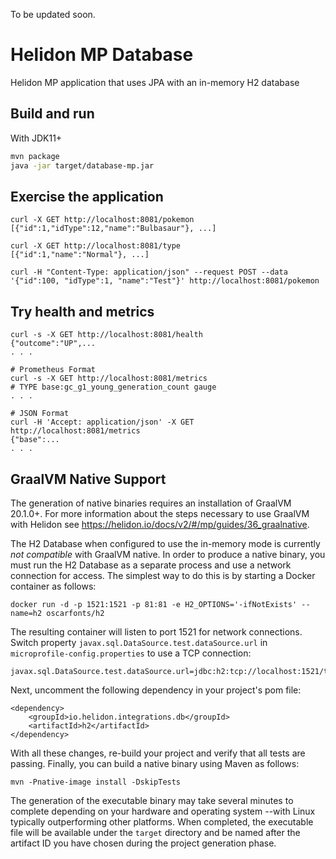To be updated soon.

# Helidon MP Database

Helidon MP application that uses JPA with an in-memory H2 database

## Build and run

With JDK11+
```bash
mvn package
java -jar target/database-mp.jar
```

## Exercise the application

```
curl -X GET http://localhost:8081/pokemon
[{"id":1,"idType":12,"name":"Bulbasaur"}, ...]

curl -X GET http://localhost:8081/type
[{"id":1,"name":"Normal"}, ...]

curl -H "Content-Type: application/json" --request POST --data '{"id":100, "idType":1, "name":"Test"}' http://localhost:8081/pokemon
```

## Try health and metrics

```
curl -s -X GET http://localhost:8081/health
{"outcome":"UP",...
. . .

# Prometheus Format
curl -s -X GET http://localhost:8081/metrics
# TYPE base:gc_g1_young_generation_count gauge
. . .

# JSON Format
curl -H 'Accept: application/json' -X GET http://localhost:8081/metrics
{"base":...
. . .
```

## GraalVM Native Support

The generation of native binaries requires an installation of GraalVM 20.1.0+. For more
information about the steps necessary to use GraalVM with Helidon
see https://helidon.io/docs/v2/#/mp/guides/36_graalnative.

The H2 Database when configured to use the in-memory mode is currently _not compatible_
with GraalVM native.
In order to produce a native binary, you must run the H2 Database as a separate process
and use a network connection for access. The simplest way to do this is by starting a Docker
container as follows:

```
docker run -d -p 1521:1521 -p 81:81 -e H2_OPTIONS='-ifNotExists' --name=h2 oscarfonts/h2
```

The resulting container will listen to port 1521 for network connections.
Switch property `javax.sql.DataSource.test.dataSource.url` in `microprofile-config.properties`
to use a TCP connection:

```
javax.sql.DataSource.test.dataSource.url=jdbc:h2:tcp://localhost:1521/test
```

Next, uncomment the following dependency in your project's pom file:

```
<dependency>
    <groupId>io.helidon.integrations.db</groupId>
    <artifactId>h2</artifactId>
</dependency>
```

With all these changes, re-build your project and verify that all tests are passing.
Finally, you can build a native binary using Maven as follows:

```
mvn -Pnative-image install -DskipTests
```

The generation of the executable binary may take several minutes to complete
depending on your hardware and operating system --with Linux typically outperforming other
platforms. When completed, the executable file will be available
under the `target` directory and be named after the artifact ID you have chosen during the
project generation phase.
